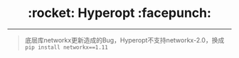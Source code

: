 <h1 align = "center">:rocket: Hyperopt :facepunch:</h1>

---

> 底层库networkx更新造成的Bug，Hyperopt不支持networkx-2.0，换成`pip install networkx==1.11`
